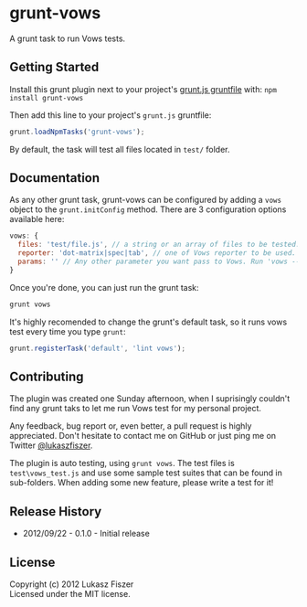 # grunt-vows

A grunt task to run Vows tests.

## Getting Started
Install this grunt plugin next to your project's [grunt.js gruntfile][getting_started] with: `npm install grunt-vows`

Then add this line to your project's `grunt.js` gruntfile:

```javascript
grunt.loadNpmTasks('grunt-vows');
```

By default, the task will test all  files located in `test/` folder.

[grunt]: https://github.com/cowboy/grunt
[getting_started]: https://github.com/cowboy/grunt/blob/master/docs/getting_started.md

## Documentation

As any other grunt task, grunt-vows can be configured by adding a `vows`
object to the `grunt.initConfig` method. There are 3 configuration options available here: 

```javascript
vows: {
  files: 'test/file.js', // a string or an array of files to be tested. Default: test/*.js
  reporter: 'dot-matrix|spec|tab', // one of Vows reporter to be used. Default: dot-matrix 
  params: '' // Any other parameter you want pass to Vows. Run 'vows --help' to see the full list.
}
```

Once you're done, you can just run the grunt task:

```javascript
grunt vows
```

It's highly recomended to change the grunt's default task, so it runs vows test every time you type `grunt`:

```javascript
grunt.registerTask('default', 'lint vows');
```

## Contributing
The plugin was created one Sunday afternoon, when I suprisingly couldn't find any grunt taks to let me run Vows test for my personal project.

Any feedback, bug report or, even better, a pull request is highly appreciated. Don't hesitate to contact me on GitHub or just ping me on Twitter [@lukaszfiszer](http://twitter.com/lukaszfiszer).

The plugin is auto testing, using ``grunt vows``. The test files is ``test\vows_test.js`` and use some sample test suites that can be found in sub-folders. When adding some new feature, please write a test for it!  

## Release History

* 2012/09/22 - 0.1.0 - Initial release 

## License
Copyright (c) 2012 Lukasz Fiszer  
Licensed under the MIT license.
